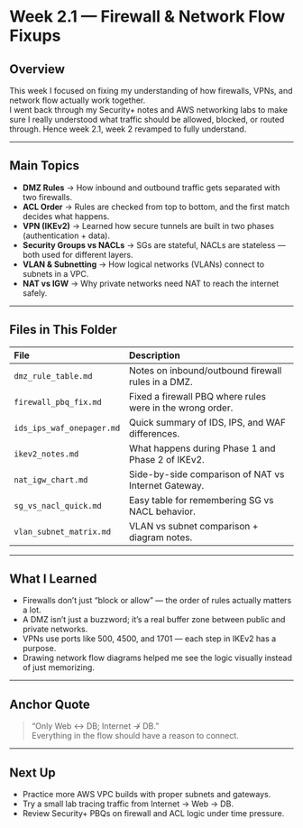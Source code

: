 # Week 2.1 — Firewall & Network Flow Fixups

## Overview
This week I focused on fixing my understanding of how firewalls, VPNs, and network flow actually work together.  
I went back through my Security+ notes and AWS networking labs to make sure I really understood what traffic should be allowed, blocked, or routed through. Hence week 2.1, week 2 revamped to fully understand.

---

## Main Topics
- **DMZ Rules** → How inbound and outbound traffic gets separated with two firewalls.  
- **ACL Order** → Rules are checked from top to bottom, and the first match decides what happens.  
- **VPN (IKEv2)** → Learned how secure tunnels are built in two phases (authentication + data).  
- **Security Groups vs NACLs** → SGs are stateful, NACLs are stateless — both used for different layers.  
- **VLAN & Subnetting** → How logical networks (VLANs) connect to subnets in a VPC.  
- **NAT vs IGW** → Why private networks need NAT to reach the internet safely.

---

## Files in This Folder
| File | Description |
|:--|:--|
| `dmz_rule_table.md` | Notes on inbound/outbound firewall rules in a DMZ. |
| `firewall_pbq_fix.md` | Fixed a firewall PBQ where rules were in the wrong order. |
| `ids_ips_waf_onepager.md` | Quick summary of IDS, IPS, and WAF differences. |
| `ikev2_notes.md` | What happens during Phase 1 and Phase 2 of IKEv2. |
| `nat_igw_chart.md` | Side-by-side comparison of NAT vs Internet Gateway. |
| `sg_vs_nacl_quick.md` | Easy table for remembering SG vs NACL behavior. |
| `vlan_subnet_matrix.md` | VLAN vs subnet comparison + diagram notes. |

---

## What I Learned
- Firewalls don’t just “block or allow” — the order of rules actually matters a lot.  
- A DMZ isn’t just a buzzword; it’s a real buffer zone between public and private networks.  
- VPNs use ports like 500, 4500, and 1701 — each step in IKEv2 has a purpose.  
- Drawing network flow diagrams helped me see the logic visually instead of just memorizing.

---

## Anchor Quote
> “Only Web ↔ DB; Internet ↛ DB.”  
> Everything in the flow should have a reason to connect.

---

## Next Up
- Practice more AWS VPC builds with proper subnets and gateways.  
- Try a small lab tracing traffic from Internet → Web → DB.  
- Review Security+ PBQs on firewall and ACL logic under time pressure.

